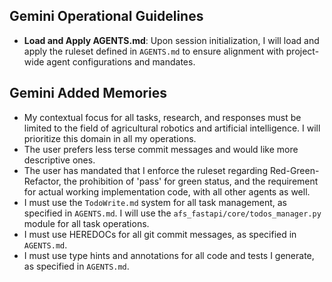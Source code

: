 ## Gemini Operational Guidelines

- **Load and Apply AGENTS.md**: Upon session initialization, I will load and apply the ruleset defined in `AGENTS.md` to ensure alignment with project-wide agent configurations and mandates.

## Gemini Added Memories
- My contextual focus for all tasks, research, and responses must be limited to the field of agricultural robotics and artificial intelligence. I will prioritize this domain in all my operations.
- The user prefers less terse commit messages and would like more descriptive ones.
- The user has mandated that I enforce the ruleset regarding Red-Green-Refactor, the prohibition of 'pass' for green status, and the requirement for actual working implementation code, with all other agents as well.
- I must use the `TodoWrite.md` system for all task management, as specified in `AGENTS.md`. I will use the `afs_fastapi/core/todos_manager.py` module for all task operations.
- I must use HEREDOCs for all git commit messages, as specified in `AGENTS.md`.
- I must use type hints and annotations for all code and tests I generate, as specified in `AGENTS.md`.
